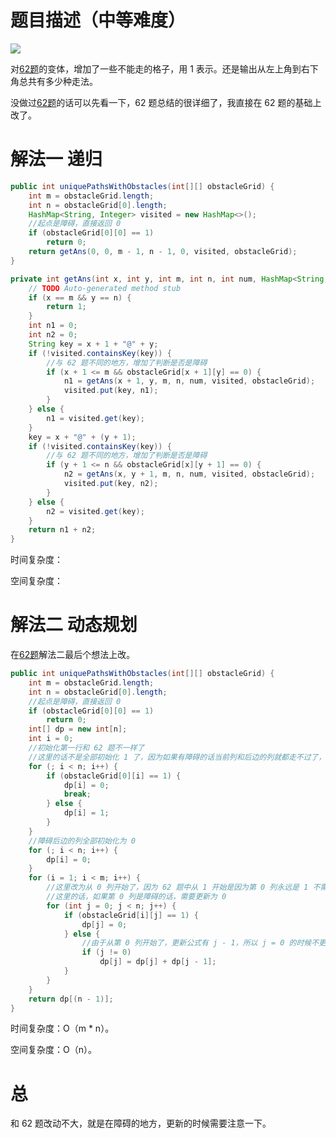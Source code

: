 # 题目描述（中等难度）

![](https://windliang.oss-cn-beijing.aliyuncs.com/63.jpg)

对[62题](https://leetcode.windliang.cc/leetCode-62-Unique-Paths.html)的变体，增加了一些不能走的格子，用 1 表示。还是输出从左上角到右下角总共有多少种走法。

没做过[62题](https://leetcode.windliang.cc/leetCode-62-Unique-Paths.html)的话可以先看一下，62 题总结的很详细了，我直接在 62 题的基础上改了。

# 解法一 递归

```java
public int uniquePathsWithObstacles(int[][] obstacleGrid) {
    int m = obstacleGrid.length;
    int n = obstacleGrid[0].length;
    HashMap<String, Integer> visited = new HashMap<>();
    //起点是障碍，直接返回 0 
    if (obstacleGrid[0][0] == 1)
        return 0;
    return getAns(0, 0, m - 1, n - 1, 0, visited, obstacleGrid);
}

private int getAns(int x, int y, int m, int n, int num, HashMap<String, Integer> visited, int[][] obstacleGrid) {
    // TODO Auto-generated method stub
    if (x == m && y == n) {
        return 1;
    }
    int n1 = 0;
    int n2 = 0;
    String key = x + 1 + "@" + y;
    if (!visited.containsKey(key)) {
        //与 62 题不同的地方，增加了判断是否是障碍
        if (x + 1 <= m && obstacleGrid[x + 1][y] == 0) {
            n1 = getAns(x + 1, y, m, n, num, visited, obstacleGrid);
            visited.put(key, n1);
        }
    } else {
        n1 = visited.get(key);
    }
    key = x + "@" + (y + 1);
    if (!visited.containsKey(key)) {
        //与 62 题不同的地方，增加了判断是否是障碍
        if (y + 1 <= n && obstacleGrid[x][y + 1] == 0) {
            n2 = getAns(x, y + 1, m, n, num, visited, obstacleGrid);
            visited.put(key, n2);
        }
    } else {
        n2 = visited.get(key);
    }
    return n1 + n2;
}
```

时间复杂度：

空间复杂度：

# 解法二 动态规划

在[62题](https://leetcode.windliang.cc/leetCode-62-Unique-Paths.html)解法二最后个想法上改。

```java
public int uniquePathsWithObstacles(int[][] obstacleGrid) {
    int m = obstacleGrid.length;
    int n = obstacleGrid[0].length;
    //起点是障碍，直接返回 0 
    if (obstacleGrid[0][0] == 1)
        return 0;
    int[] dp = new int[n];
    int i = 0;
    //初始化第一行和 62 题不一样了
    //这里的话不是全部初始化 1 了，因为如果有障碍的话当前列和后边的列就都走不过了，初始化为 0
    for (; i < n; i++) {
        if (obstacleGrid[0][i] == 1) {
            dp[i] = 0;
            break;
        } else {
            dp[i] = 1;
        }
    }
    //障碍后边的列全部初始化为 0
    for (; i < n; i++) {
        dp[i] = 0;
    }
    for (i = 1; i < m; i++) {
        //这里改为从 0 列开始了，因为 62 题中从 1 开始是因为第 0 列永远是 1 不需要更新
        //这里的话，如果第 0 列是障碍的话，需要更新为 0
        for (int j = 0; j < n; j++) {
            if (obstacleGrid[i][j] == 1) {
                dp[j] = 0;
            } else {
                //由于从第 0 列开始了，更新公式有 j - 1，所以 j = 0 的时候不更新
                if (j != 0)
                    dp[j] = dp[j] + dp[j - 1];
            }
        }
    }
    return dp[(n - 1)];
}
```

时间复杂度：O（m * n）。

空间复杂度：O（n）。

# 总

和 62 题改动不大，就是在障碍的地方，更新的时候需要注意一下。